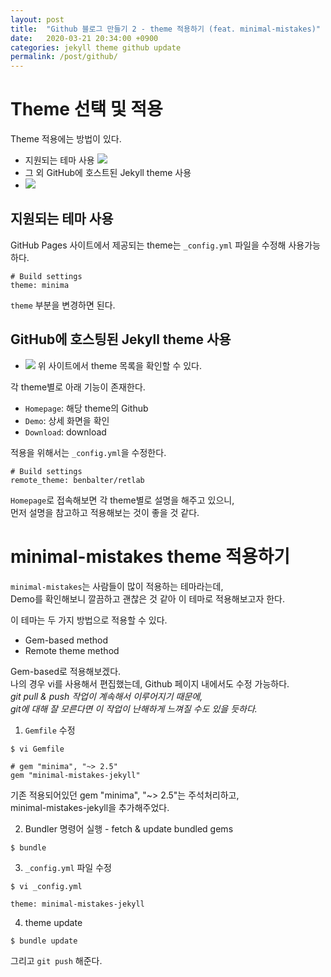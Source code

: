 ```yaml
---
layout: post
title:  "Github 블로그 만들기 2 - theme 적용하기 (feat. minimal-mistakes)"
date:   2020-03-21 20:34:00 +0900
categories: jekyll theme github update 
permalink: /post/github/
---
```



# Theme 선택 및 적용 
Theme 적용에는 방법이 있다. 
* 지원되는 테마 사용 
![](https://pages.github.com/themes/)
* 그 외 GitHub에 호스트된 Jekyll theme 사용 
* ![](http://jekyllthemes.org/)



## 지원되는 테마 사용 
GitHub Pages 사이트에서 제공되는 theme는 `_config.yml` 파일을 수정해 사용가능하다. 
```
# Build settings 
theme: minima 
```

`theme` 부분을 변경하면 된다. 




## GitHub에 호스팅된 Jekyll theme 사용 
* ![](http://jekyllthemes.org/)
위 사이트에서 theme 목록을 확인할 수 있다.  

각 theme별로 아래 기능이 존재한다.  
* `Homepage`: 해당 theme의 Github 
* `Demo`: 상세 화면을 확인
* `Download`: download


적용을 위해서는 `_config.yml`을 수정한다. 
```
# Build settings 
remote_theme: benbalter/retlab
```

`Homepage`로 접속해보면 각 theme별로 설명을 해주고 있으니,  
먼저 설명을 참고하고 적용해보는 것이 좋을 것 같다. 



# minimal-mistakes theme 적용하기 
`minimal-mistakes`는 사람들이 많이 적용하는 테마라는데,  
Demo를 확인해보니 깔끔하고 괜찮은 것 같아 이 테마로 적용해보고자 한다.  

이 테마는 두 가지 방법으로 적용할 수 있다. 
* Gem-based method 
* Remote theme method 

Gem-based로 적용해보겠다.  
나의 경우 vi를 사용해서 편집했는데, Github 페이지 내에서도 수정 가능하다.  
_git pull & push 작업이 계속해서 이루어지기 때문에,  
git에 대해 잘 모른다면 이 작업이 난해하게 느껴질 수도 있을 듯하다._

1. `Gemfile` 수정 
```
$ vi Gemfile

# gem "minima", "~> 2.5"
gem "minimal-mistakes-jekyll"
```
기존 적용되어있던 gem "minima", "~> 2.5"는 주석처리하고,  
minimal-mistakes-jekyll을 추가해주었다. 


2. Bundler 명령어 실행 - fetch & update bundled gems
```
$ bundle
```

3. `_config.yml` 파일 수정 
```
$ vi _config.yml

theme: minimal-mistakes-jekyll
```

4. theme update 
```
$ bundle update
```

그리고 `git push` 해준다. 


